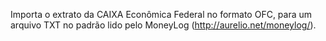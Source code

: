 Importa o extrato da CAIXA Econômica Federal no formato OFC, para um arquivo TXT no padrão lido pelo MoneyLog (http://aurelio.net/moneylog/).